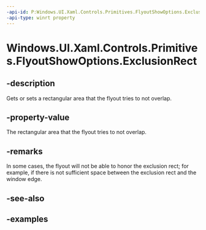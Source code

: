 ```yaml
---
-api-id: P:Windows.UI.Xaml.Controls.Primitives.FlyoutShowOptions.ExclusionRect
-api-type: winrt property
---
```


<!-- Property syntax.
public IReference<Rect> ExclusionRect { get;  set; }
-->

# Windows.UI.Xaml.Controls.Primitives.FlyoutShowOptions.ExclusionRect

## -description

Gets or sets a rectangular area that the flyout tries to not overlap.

## -property-value

The rectangular area that the flyout tries to not overlap.

## -remarks

In some cases, the flyout will not be able to honor the exclusion rect; for example, if there is not sufficient space between the exclusion rect and the window edge.

## -see-also

## -examples

